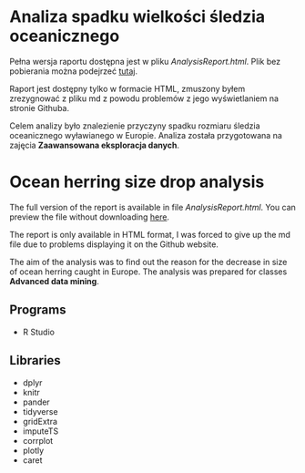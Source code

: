 # Analiza spadku wielkości śledzia oceanicznego

Pełna wersja raportu dostępna jest w pliku *AnalysisReport.html*. Plik bez pobierania można podejrzeć [tutaj](https://rawcdn.githack.com/paulomac1000/Ocean-herring-size-drop-analysis/c1f531945360448d95189f32cf54e00d18f9cf6c/AnalysisReport.html).

Raport jest dostępny tylko w formacie HTML, zmuszony byłem zrezygnować z pliku md z powodu problemów z jego wyświetlaniem na stronie Githuba.

Celem analizy było znalezienie przyczyny spadku rozmiaru śledzia oceanicznego wyławianego w Europie. Analiza została przygotowana na zajęcia **Zaawansowana eksploracja danych**.

# Ocean herring size drop analysis

The full version of the report is available in file *AnalysisReport.html*. You can preview the file without downloading [here](https://rawcdn.githack.com/paulomac1000/Ocean-herring-size-drop-analysis/c1f531945360448d95189f32cf54e00d18f9cf6c/AnalysisReport.html).

The report is only available in HTML format, I was forced to give up the md file due to problems displaying it on the Github website.

The aim of the analysis was to find out the reason for the decrease in size of ocean herring caught in Europe. The analysis was prepared for classes **Advanced data mining**.

## Programs
- R Studio

## Libraries
- dplyr
- knitr
- pander
- tidyverse
- gridExtra
- imputeTS
- corrplot
- plotly
- caret
